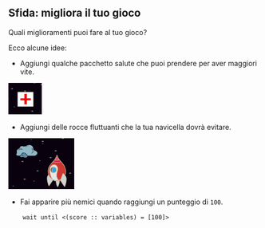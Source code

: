 ## Sfida: migliora il tuo gioco

Quali miglioramenti puoi fare al tuo gioco?

Ecco alcune idee:

+ Aggiungi qualche pacchetto salute che puoi prendere per aver maggiori vite.

![screenshot](images/invaders-aid.png)

+ Aggiungi delle rocce fluttuanti che la tua navicella dovrà evitare.

![schermata](images/invaders-rocks.png)

+ Fai apparire più nemici quando raggiungi un punteggio di `100`.

```blocks3
    wait until <(score :: variables) = [100]>
```